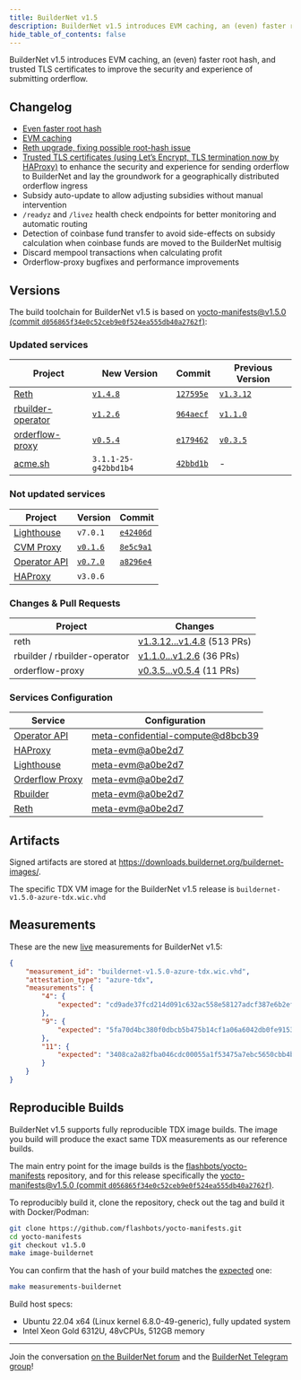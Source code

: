 ```yaml
---
title: BuilderNet v1.5
description: BuilderNet v1.5 introduces EVM caching, an (even) faster root hash, and trusted TLS certificates to improve the security and experience of submitting orderflow.
hide_table_of_contents: false
---
```


BuilderNet v1.5 introduces EVM caching, an (even) faster root hash, and trusted TLS certificates to improve the security and experience of submitting orderflow.

<!-- truncate -->

## Changelog

- [Even faster root hash](https://github.com/flashbots/rbuilder/pull/634)
- [EVM caching](https://github.com/flashbots/rbuilder/pull/573)
- [Reth upgrade, fixing possible root-hash issue](https://github.com/paradigmxyz/reth/releases/tag/v1.4.8)
- [Trusted TLS certificates (using Let’s Encrypt, TLS termination now by HAProxy)](https://github.com/flashbots/meta-evm/pull/83) to enhance the security and experience for sending orderflow to BuilderNet and lay the groundwork for a geographically distributed orderflow ingress
- Subsidy auto-update to allow adjusting subsidies without manual intervention
- `/readyz` and `/livez` health check endpoints for better monitoring and automatic routing
- Detection of coinbase fund transfer to avoid side-effects on subsidy calculation when coinbase funds are moved to the BuilderNet multisig
- Discard mempool transactions when calculating profit
- Orderflow-proxy bugfixes and performance improvements

## Versions

The build toolchain for BuilderNet v1.5 is based on [yocto-manifests@v1.5.0 (commit `d056865f34e0c52ceb9e0f524ea555db40a2762f`)](https://github.com/flashbots/yocto-manifests/releases/tag/v1.5.0):

### Updated services

| Project                                                                  | New Version                                                                             | Commit                                                                                                               | Previous Version                                                                        |
| ------------------------------------------------------------------------ | --------------------------------------------------------------------------------------- | -------------------------------------------------------------------------------------------------------------------- | --------------------------------------------------------------------------------------- |
| [Reth](https://github.com/paradigmxyz/reth)                              | [`v1.4.8`](https://github.com/paradigmxyz/reth/releases/tag/v1.4.8)                     | [`127595e`](https://github.com/paradigmxyz/reth/commit/127595e23079de2c494048d0821ea1f1107eb624)                     | [`v1.3.12`](https://github.com/paradigmxyz/reth/releases/tag/v1.3.12)                   |
| [rbuilder-operator](https://github.com/flashbots/rbuilder-operator/tags) | [`v1.2.6`](https://github.com/flashbots/rbuilder-operator/releases/tag/v1.2.6)          | [`964aecf`](https://github.com/flashbots/rbuilder-operator/commit/964aecf2795d6cc87c0b95a9543e2375ba8ce3c7)          | [`v1.1.0`](https://github.com/flashbots/rbuilder-operator/releases/tag/v1.1.0)          |
| [orderflow-proxy](https://github.com/flashbots/orderflow-proxy)          | [`v0.5.4`](https://github.com/flashbots/buildernet-orderflow-proxy/releases/tag/v0.5.4) | [`e179462`](https://github.com/flashbots/buildernet-orderflow-proxy/commit/e1794622f086864c5f69c6f1867138647669fa1d) | [`v0.3.5`](https://github.com/flashbots/buildernet-orderflow-proxy/releases/tag/v0.3.5) |
| [acme.sh](https://github.com/acmesh-official/acme.sh)                    | `3.1.1-25-g42bbd1b4`                                                                    | [`42bbd1b`](https://github.com/acmesh-official/acme.sh/commit/42bbd1b44af48a5accce07fa51740644b1c5f0a0)              | -                                                                                       |

### Not updated services

| Project                                                     | Version                                                                        | Commit                                                                                                      |
| ----------------------------------------------------------- | ------------------------------------------------------------------------------ | ----------------------------------------------------------------------------------------------------------- |
| [Lighthouse](https://github.com/sigp/lighthouse)            | `v7.0.1`                                                                       | [`e42406d`](https://github.com/sigp/lighthouse/commit/e42406d7b79a85ad4622f3a7440ff6468ac4c9e1)             |
| [CVM Proxy](https://github.com/flashbots/cvm-reverse-proxy) | [`v0.1.6`](https://github.com/flashbots/cvm-reverse-proxy/releases/tag/v0.1.6) | [`8e5c9a1`](https://github.com/flashbots/cvm-reverse-proxy/commit/8e5c9a13278f4864d05a6f1e7493e99f98053cea) |
| [Operator API](https://github.com/flashbots/system-api)     | [`v0.7.0`](https://github.com/flashbots/system-api/releases/tag/v0.7.0)        | [`a8296e4`](https://github.com/flashbots/system-api/commit/a8296e4ccd355f5fac805828ad8e474381a6c5a2)        |
| [HAProxy](https://github.com/haproxy/haproxy)               | `v3.0.6`                                                                       |


### Changes & Pull Requests

| Project                      | Changes                                                                                                     |
| ---------------------------- | ----------------------------------------------------------------------------------------------------------- |
| reth                         | [v1.3.12...v1.4.8](https://github.com/paradigmxyz/reth/compare/v1.3.12...v1.4.8) (513 PRs)                  |
| rbuilder / rbuilder-operator | [v1.1.0...v1.2.6](https://github.com/flashbots/rbuilder/compare/v1.1.0...v1.2.6) (36 PRs)                   |
| orderflow-proxy              | [v0.3.5...v0.5.4](https://github.com/flashbots/buildernet-orderflow-proxy/compare/v0.3.5...v0.5.4) (11 PRs) |

### Services Configuration

| Service                                                                                                                                                                           | Configuration                                                                                                                                                                                          |
| --------------------------------------------------------------------------------------------------------------------------------------------------------------------------------- | ------------------------------------------------------------------------------------------------------------------------------------------------------------------------------------------------------ |
| [Operator API](https://github.com/flashbots/meta-confidential-compute/blob/d8bcb394310f896f98f8b83b29732678792d101e/recipes-core/system-api/files/systemapi-config.toml.mustache) | [meta-confidential-compute@d8bcb39](https://github.com/flashbots/meta-confidential-compute/blob/d8bcb394310f896f98f8b83b29732678792d101e/recipes-core/system-api/files/systemapi-config.toml.mustache) |
| [HAProxy](https://github.com/flashbots/meta-evm/blob/a0be2d70c447a571aa6d275b381cd9bdc282e7bd/recipes-nodes/haproxy/haproxy.cfg.mustache)                                         | [meta-evm@a0be2d7](https://github.com/flashbots/meta-evm/blob/a0be2d70c447a571aa6d275b381cd9bdc282e7bd/recipes-nodes/haproxy/haproxy.cfg.mustache)                                                     |
| [Lighthouse](https://github.com/flashbots/meta-evm/blob/a0be2d70c447a571aa6d275b381cd9bdc282e7bd/recipes-nodes/lighthouse/init#L37-L57)                                           | [meta-evm@a0be2d7](https://github.com/flashbots/meta-evm/blob/a0be2d70c447a571aa6d275b381cd9bdc282e7bd/recipes-nodes/lighthouse/init#L37-L57)                                                          |
| [Orderflow Proxy](https://github.com/flashbots/meta-evm/blob/a0be2d70c447a571aa6d275b381cd9bdc282e7bd/recipes-nodes/orderflow-proxy/files/orderflow-proxy.conf.mustache)          | [meta-evm@a0be2d7](https://github.com/flashbots/meta-evm/blob/a0be2d70c447a571aa6d275b381cd9bdc282e7bd/recipes-nodes/orderflow-proxy/files/orderflow-proxy.conf.mustache)                              |
| [Rbuilder](https://github.com/flashbots/meta-evm/blob/a0be2d70c447a571aa6d275b381cd9bdc282e7bd/recipes-nodes/rbuilder/config.mustache)                                            | [meta-evm@a0be2d7](https://github.com/flashbots/meta-evm/blob/a0be2d70c447a571aa6d275b381cd9bdc282e7bd/recipes-nodes/rbuilder/config.mustache)                                                         |
| [Reth](https://github.com/flashbots/meta-evm/blob/a0be2d70c447a571aa6d275b381cd9bdc282e7bd/recipes-nodes/reth/init#L41-L60)                                                       | [meta-evm@a0be2d7](https://github.com/flashbots/meta-evm/blob/a0be2d70c447a571aa6d275b381cd9bdc282e7bd/recipes-nodes/reth/init#L41-L60)                                                                |

## Artifacts

Signed artifacts are stored at https://downloads.buildernet.org/buildernet-images/.

The specific TDX VM image for the BuilderNet v1.5 release is `buildernet-v1.5.0-azure-tdx.wic.vhd`

## Measurements

These are the new [live](https://measurements.buildernet.org/) measurements for BuilderNet v1.5:

```json
{
    "measurement_id": "buildernet-v1.5.0-azure-tdx.wic.vhd",
    "attestation_type": "azure-tdx",
    "measurements": {
        "4": {
            "expected": "cd9ade37fcd214d091c632ac558e58127adcf387e6b2ef7b093d87f3fbbd2182"
        },
        "9": {
            "expected": "5fa70d4bc380f0dbcb5b475b14cf1a06a6042db0fe915317537ca22533ac9cff"
        },
        "11": {
            "expected": "3408ca2a82fba046cdc00055a1f53475a7ebc5650cbb4b5e0fdb7c7e0d8e3818"
        }
    }
}
```

## Reproducible Builds

BuilderNet v1.5 supports fully reproducible TDX image builds. The image you build will produce the exact same TDX measurements as our reference builds.

The main entry point for the image builds is the [flashbots/yocto-manifests](https://github.com/flashbots/yocto-manifests) repository, and for this release specifically the [yocto-manifests@v1.5.0 (commit `d056865f34e0c52ceb9e0f524ea555db40a2762f`)](https://github.com/flashbots/yocto-manifests/releases/tag/v1.5.0).

To reproducibly build it, clone the repository, check out the tag and build it with Docker/Podman:

```bash
git clone https://github.com/flashbots/yocto-manifests.git
cd yocto-manifests
git checkout v1.5.0
make image-buildernet
```

You can confirm that the hash of your build matches the [expected](https://measurements.buildernet.org/) one:

```bash
make measurements-buildernet
```

Build host specs:

- Ubuntu 22.04 x64 (Linux kernel 6.8.0-49-generic), fully updated system
- Intel Xeon Gold 6312U, 48vCPUs, 512GB memory

---

Join the conversation [on the BuilderNet forum](https://collective.flashbots.net/c/buildernet/31) and the [BuilderNet Telegram group](https://t.me/buildernet_general)!

